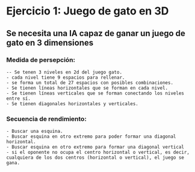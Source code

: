 #   Ejercicio 1: Juego de gato en 3D  
## Se necesita una IA capaz de ganar un juego de gato en 3 dimensiones 

### Medida de persepción: 
    -- Se tenen 3 niveles en 2d del juego gato.
    - cada nivel tiene 9 espacios para rellenar.
    - se forma un total de 27 espacios con posibles combinaciones. 
    - Se tienen líneas horizontales que se forman en cada nivel. 
    - Se tienen líneas verticales que se forman conectando los niveles entre sí. 
    - Se tienen diagonales horizontales y verticales. 


### Secuencia de rendimiento: 
    - Buscar una esquina. 
    - Buscar esquina en otro extremo para poder formar una diagonal horizontal. 
    - Buscar esquina en otro extremo para formar una diagonal vertical  
    - si el oponente no ocupa el centro horizontal o vertical, es decir,
    cualquiera de los dos centros (horizontal o vertical), el juego se gana. 




